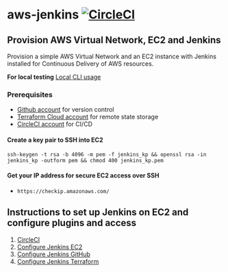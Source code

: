 # aws-jenkins [![CircleCI](https://dl.circleci.com/status-badge/img/gh/vantage-point-global-technology/aws-jenkins/tree/main.svg?style=svg&circle-token=c6edb6bba9a046ebf74711601af47ee41e7bfe56)](https://dl.circleci.com/status-badge/redirect/gh/vantage-point-global-technology/aws-jenkins/tree/main)


## Provision AWS Virtual Network, EC2 and Jenkins
Provision a simple AWS Virtual Network and an EC2 instance with Jenkins installed for Continuous Delivery of AWS resources.

**For local testing**
[Local CLI usage](./docs/LOCAL.md)

### Prerequisites

- [Github account](https://github.com) for version control
- [Terraform Cloud account](https://app.terraform.io/) for remote state storage
- [CircleCI account](https://circleci.com/signup) for CI/CD

#### Create a key pair to SSH into EC2

```
ssh-keygen -t rsa -b 4096 -m pem -f jenkins_kp && openssl rsa -in jenkins_kp -outform pem && chmod 400 jenkins_kp.pem
```

#### Get your IP address for secure EC2 access over SSH

- `https://checkip.amazonaws.com/`

## Instructions to set up Jenkins on EC2 and configure plugins and access
1. [CircleCI](./docs/CIRCLE_CI.md)
2. [Configure Jenkins EC2](./docs/JENKINS_EC2.md)
3. [Configure Jenkins GitHub](./docs/JENKINS_GITHUB.md)
4. [Configure Jenkins Terraform](./docs/JENKINS_TERRAFORM.md)
